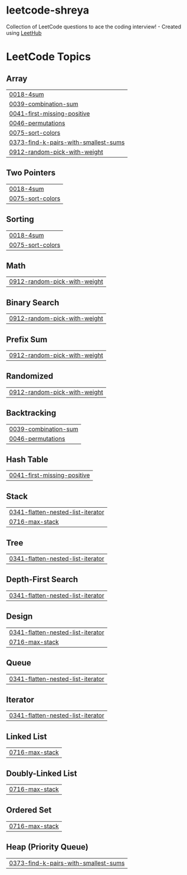 # leetcode-shreya
Collection of LeetCode questions to ace the coding interview! - Created using [LeetHub](https://github.com/QasimWani/LeetHub)

<!---LeetCode Topics Start-->
# LeetCode Topics
## Array
|  |
| ------- |
| [0018-4sum](https://github.com/shreyasubhlok/leetcode-shreya/tree/master/0018-4sum) |
| [0039-combination-sum](https://github.com/shreyasubhlok/leetcode-shreya/tree/master/0039-combination-sum) |
| [0041-first-missing-positive](https://github.com/shreyasubhlok/leetcode-shreya/tree/master/0041-first-missing-positive) |
| [0046-permutations](https://github.com/shreyasubhlok/leetcode-shreya/tree/master/0046-permutations) |
| [0075-sort-colors](https://github.com/shreyasubhlok/leetcode-shreya/tree/master/0075-sort-colors) |
| [0373-find-k-pairs-with-smallest-sums](https://github.com/shreyasubhlok/leetcode-shreya/tree/master/0373-find-k-pairs-with-smallest-sums) |
| [0912-random-pick-with-weight](https://github.com/shreyasubhlok/leetcode-shreya/tree/master/0912-random-pick-with-weight) |
## Two Pointers
|  |
| ------- |
| [0018-4sum](https://github.com/shreyasubhlok/leetcode-shreya/tree/master/0018-4sum) |
| [0075-sort-colors](https://github.com/shreyasubhlok/leetcode-shreya/tree/master/0075-sort-colors) |
## Sorting
|  |
| ------- |
| [0018-4sum](https://github.com/shreyasubhlok/leetcode-shreya/tree/master/0018-4sum) |
| [0075-sort-colors](https://github.com/shreyasubhlok/leetcode-shreya/tree/master/0075-sort-colors) |
## Math
|  |
| ------- |
| [0912-random-pick-with-weight](https://github.com/shreyasubhlok/leetcode-shreya/tree/master/0912-random-pick-with-weight) |
## Binary Search
|  |
| ------- |
| [0912-random-pick-with-weight](https://github.com/shreyasubhlok/leetcode-shreya/tree/master/0912-random-pick-with-weight) |
## Prefix Sum
|  |
| ------- |
| [0912-random-pick-with-weight](https://github.com/shreyasubhlok/leetcode-shreya/tree/master/0912-random-pick-with-weight) |
## Randomized
|  |
| ------- |
| [0912-random-pick-with-weight](https://github.com/shreyasubhlok/leetcode-shreya/tree/master/0912-random-pick-with-weight) |
## Backtracking
|  |
| ------- |
| [0039-combination-sum](https://github.com/shreyasubhlok/leetcode-shreya/tree/master/0039-combination-sum) |
| [0046-permutations](https://github.com/shreyasubhlok/leetcode-shreya/tree/master/0046-permutations) |
## Hash Table
|  |
| ------- |
| [0041-first-missing-positive](https://github.com/shreyasubhlok/leetcode-shreya/tree/master/0041-first-missing-positive) |
## Stack
|  |
| ------- |
| [0341-flatten-nested-list-iterator](https://github.com/shreyasubhlok/leetcode-shreya/tree/master/0341-flatten-nested-list-iterator) |
| [0716-max-stack](https://github.com/shreyasubhlok/leetcode-shreya/tree/master/0716-max-stack) |
## Tree
|  |
| ------- |
| [0341-flatten-nested-list-iterator](https://github.com/shreyasubhlok/leetcode-shreya/tree/master/0341-flatten-nested-list-iterator) |
## Depth-First Search
|  |
| ------- |
| [0341-flatten-nested-list-iterator](https://github.com/shreyasubhlok/leetcode-shreya/tree/master/0341-flatten-nested-list-iterator) |
## Design
|  |
| ------- |
| [0341-flatten-nested-list-iterator](https://github.com/shreyasubhlok/leetcode-shreya/tree/master/0341-flatten-nested-list-iterator) |
| [0716-max-stack](https://github.com/shreyasubhlok/leetcode-shreya/tree/master/0716-max-stack) |
## Queue
|  |
| ------- |
| [0341-flatten-nested-list-iterator](https://github.com/shreyasubhlok/leetcode-shreya/tree/master/0341-flatten-nested-list-iterator) |
## Iterator
|  |
| ------- |
| [0341-flatten-nested-list-iterator](https://github.com/shreyasubhlok/leetcode-shreya/tree/master/0341-flatten-nested-list-iterator) |
## Linked List
|  |
| ------- |
| [0716-max-stack](https://github.com/shreyasubhlok/leetcode-shreya/tree/master/0716-max-stack) |
## Doubly-Linked List
|  |
| ------- |
| [0716-max-stack](https://github.com/shreyasubhlok/leetcode-shreya/tree/master/0716-max-stack) |
## Ordered Set
|  |
| ------- |
| [0716-max-stack](https://github.com/shreyasubhlok/leetcode-shreya/tree/master/0716-max-stack) |
## Heap (Priority Queue)
|  |
| ------- |
| [0373-find-k-pairs-with-smallest-sums](https://github.com/shreyasubhlok/leetcode-shreya/tree/master/0373-find-k-pairs-with-smallest-sums) |
<!---LeetCode Topics End-->